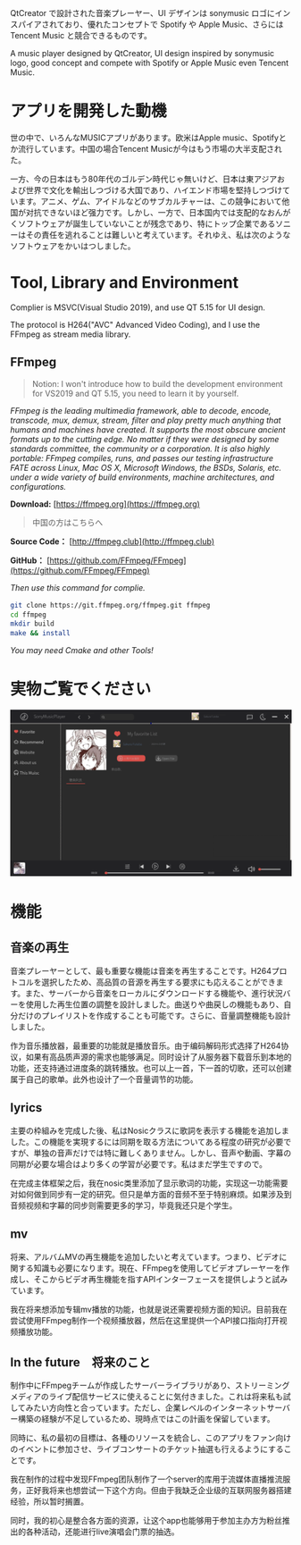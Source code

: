 QtCreator で設計された音楽プレーヤー、UI デザインは sonymusic ロゴにインスパイアされており、優れたコンセプトで Spotify や Apple Music、さらには Tencent Music と競合できるものです。

A music player designed by QtCreator, UI design inspired by sonymusic logo, good concept and compete with Spotify or Apple Music even Tencent Music.

# アプリを開発した動機
世の中で、いろんなMUSICアプリがあります。欧米はApple music、Spotifyとか流行しています。中国の場合Tencent Musicが今はもう市場の大半支配された。

一方、今の日本はもう80年代のゴルデン時代じゃ無いけど、日本は東アジアおよび世界で文化を輸出しつづける大国であり、ハイエンド市場を堅持しつづけています。アニメ、ゲム、アイドルなどのサブカルチャーは、この競争において他国が对抗できないほど强力です。しかし、一方で、日本国内では支配的なおんがくソフトウェアが誕生していないことが残念であり、特にトップ企業であるソニーはその責任を逃れることは難しいと考えています。それゆえ、私は次のようなソフトウェアをかいはつしました。

# Tool, Library and Environment
Complier is MSVC(Visual Studio 2019), and use QT 5.15 for UI design.

The protocol is H264("AVC" Advanced Video Coding), and I use the FFmpeg as stream media library.
## FFmpeg
> Notion: I won't introduce how to build the development environment for VS2019 and QT 5.15, you need to learn it by yourself.

*FFmpeg is the leading multimedia framework, able to decode, encode, transcode, mux, demux, stream, filter and play pretty much anything that humans and machines have created. It supports the most obscure ancient formats up to the cutting edge. No matter if they were designed by some standards committee, the community or a corporation. It is also highly portable: FFmpeg compiles, runs, and passes our testing infrastructure FATE across Linux, Mac OS X, Microsoft Windows, the BSDs, Solaris, etc. under a wide variety of build environments, machine architectures, and configurations.*

**Download:** [https://ffmpeg.org](https://ffmpeg.org)


> 中国の方はこちらへ

**Source Code：** [http://ffmpeg.club](http://ffmpeg.club)

**GitHub：** [https://github.com/FFmpeg/FFmpeg](https://github.com/FFmpeg/FFmpeg)

*Then use this command for complie.*

``` bash
git clone https://git.ffmpeg.org/ffmpeg.git ffmpeg
cd ffmpeg
mkdir build
make && install
```

*You may need Cmake and other Tools!*
# 実物ご覧でください
![image](https://github.com/KokoroSinx/SonyMusicPlayer/blob/main/d8af38cb0bd9295c3e7fb7f31f313be1.png?raw=true)

# 機能
## 音楽の再生
音楽プレーヤーとして、最も重要な機能は音楽を再生することです。H264プロトコルを選択したため、高品質の音源を再生する要求にも応えることができます。また、サーバーから音楽をローカルにダウンロードする機能や、進行状況バーを使用した再生位置の調整を設計しました。曲送りや曲戻しの機能もあり、自分だけのプレイリストを作成することも可能です。さらに、音量調整機能も設計しました。

作为音乐播放器，最重要的功能就是播放音乐。由于编码解码形式选择了H264协议，如果有高品质声源的需求也能够满足。同时设计了从服务器下载音乐到本地的功能，还支持通过进度条的跳转播放。也可以上一首，下一首的切歌，还可以创建属于自己的歌单。此外也设计了一个音量调节的功能。

## lyrics
主要の枠組みを完成した後、私はNosicクラスに歌詞を表示する機能を追加しました。この機能を実現するには同期を取る方法についてある程度の研究が必要ですが、単独の音声だけでは特に難しくありません。しかし、音声や動画、字幕の同期が必要な場合はより多くの学習が必要です。私はまだ学生ですので。

在完成主体框架之后，我在nosic类里添加了显示歌词的功能，实现这一功能需要对如何做到同步有一定的研究。但只是单方面的音频不至于特别麻烦。如果涉及到音频视频和字幕的同步则需要更多的学习，毕竟我还只是个学生。

## mv
将来、アルバムMVの再生機能を追加したいと考えています。つまり、ビデオに関する知識も必要になります。現在、FFmpegを使用してビデオプレーヤーを作成し、そこからビデオ再生機能を指すAPIインターフェースを提供しようと試みています。

我在将来想添加专辑mv播放的功能，也就是说还需要视频方面的知识。目前我在尝试使用FFmpeg制作一个视频播放器，然后在这里提供一个API接口指向打开视频播放功能。

## In the future　将来のこと
制作中にFFmpegチームが作成したサーバーライブラリがあり、ストリーミングメディアのライブ配信サービスに使えることに気付きました。これは将来私も試してみたい方向性と合っています。ただし、企業レベルのインターネットサーバー構築の経験が不足しているため、現時点ではこの計画を保留しています。

同時に、私の最初の目標は、各種のリソースを統合し、このアプリをファン向けのイベントに参加させ、ライブコンサートのチケット抽選も行えるようにすることです。

我在制作的过程中发现FFmpeg团队制作了一个server的库用于流媒体直播推流服务，正好我将来也想尝试一下这个方向。但由于我缺乏企业级的互联网服务器搭建经验，所以暂时搁置。

同时，我的初心是整合各方面的资源，让这个app也能够用于参加主办方为粉丝推出的各种活动，还能进行live演唱会门票的抽选。
